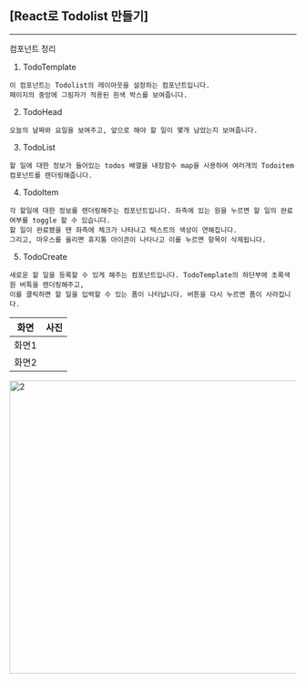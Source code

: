## [React로 Todolist 만들기]

---

컴포넌트 정리

1. TodoTemplate

```
이 컴포넌트는 Todolist의 레이아웃을 설정하는 컴포넌트입니다.
페이지의 중앙에 그림자가 적용된 흰색 박스를 보여줍니다.
```

2. TodoHead

```
오늘의 날짜와 요일을 보여주고, 앞으로 해야 할 일이 몇개 남았는지 보여줍니다.
```

3. TodoList

```
할 일에 대한 정보가 들어있는 todos 배열을 내장함수 map을 사용하여 여러개의 Todoitem 컴포넌트를 렌더링해줍니다.
```

4. TodoItem

```
각 할일에 대한 정보를 렌더링해주는 컴포넌트입니다. 좌측에 있는 원을 누르면 할 일의 완료 여부를 toggle 할 수 있습니다.
할 일이 완료됐을 땐 좌측에 체크가 나타나고 텍스트의 색상이 연해집니다.
그리고, 마우스를 올리면 휴지통 아이콘이 나타나고 이를 누르면 항목이 삭제됩니다.
```

5. TodoCreate

```
새로운 할 일을 등록할 수 있게 해주는 컴포넌트입니다. TodoTemplate의 하단부에 초록색 원 버특을 렌더링해주고, 
이를 클릭하면 할 일을 입력할 수 있는 폼이 나타납니다. 버튼을 다시 누르면 폼이 사라집니다.
```
|화면|사진|
|--|--|
|화면1||사진1|
|화면2||사진2|

<img width="514" alt="2" src="https://user-images.githubusercontent.com/63542000/108585378-a624a580-738b-11eb-8ca5-bef730c6da58.png">

